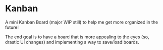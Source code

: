 # Kanban
A mini Kanban Board (major WIP still) to help me get more organized in the future!


The end goal is to have a board that is more appealing to the eyes (so, drastic UI changes) and implementing a way to save/load boards.

